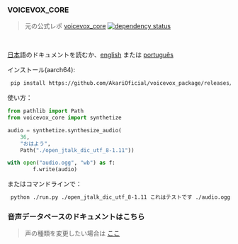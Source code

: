 ### VOICEVOX_CORE
> 元の公式レポ [voicevox_core](https://github.com/Hiroshiba/voicevox_core)
[![dependency status](https://deps.rs/repo/github/VOICEVOX/voicevox_core/status.svg)](https://deps.rs/repo/github/VOICEVOX/voicevox_core)
</br>

[日本](https://github.com/AkariOficial/voicevox_package/blob/main/docs/日本.md)語のドキュメントを読むか、[english](https://github.com/AkariOficial/voicevox_package/blob/main/docs/english.md) または [português](https://github.com/AkariOficial/voicevox_package/blob/main/docs/pt-br.md)

インストール(aarch64):
```sh
 pip install https://github.com/AkariOficial/voicevox_package/releases/download/voicevox_core-0.14.1/voicevox_core-0.14.1+cpu.tar.gz
```

使い方：
```python
from pathlib import Path
from voicevox_core import synthetize

audio = synthetize.synthesize_audio(
    36,
    "おはよう",
    Path("./open_jtalk_dic_utf_8-1.11"))

with open("audio.ogg", "wb") as f:
        f.write(audio)

```

またはコマンドラインで：
```sh
 python ./run.py ./open_jtalk_dic_utf_8-1.11 これはテストです ./audio.ogg
```

### 音声データベースのドキュメントはこちら
> 声の種類を変更したい場合は [ここ](https://github.com/AkariOficial/voicevox_package/blob/main/docs/types_voice/%E6%97%A5%E6%9C%AC.md#%E3%81%93%E3%81%93%E3%81%A7%E3%81%AF%E4%BD%BF%E7%94%A8%E5%8F%AF%E8%83%BD%E3%81%AA%E3%83%9C%E3%82%A4%E3%82%B9%E3%81%AE%E3%82%BF%E3%82%A4%E3%83%97%E3%82%92%E8%A6%8B%E3%81%A4%E3%81%91%E3%82%8B%E3%81%93%E3%81%A8%E3%81%8C%E3%81%A7%E3%81%8D%E3%81%BE%E3%81%99)
